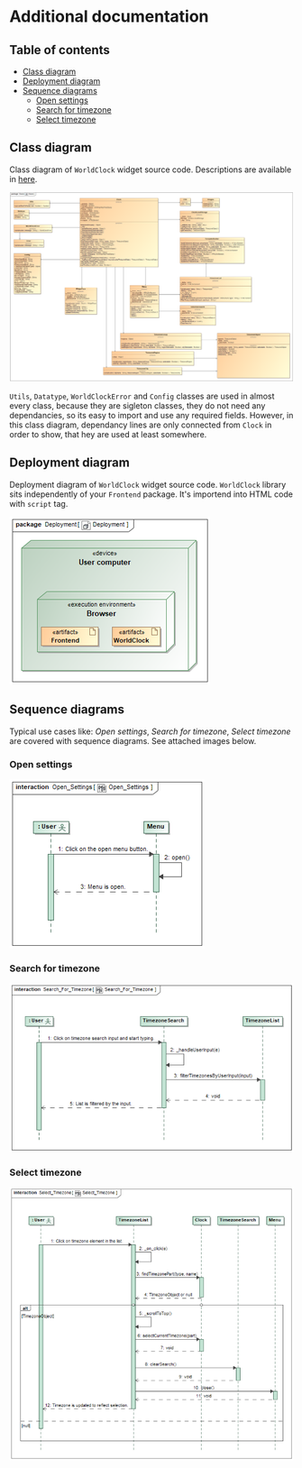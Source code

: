 # Additional documentation

## Table of contents
- [Class diagram](#class-diagram)
- [Deployment diagram](#deployment-diagram)
- [Sequence diagrams](#sequence-diagrams)
    - [Open settings](#open-settings)
    - [Search for timezone](#search-for-timezone)
    - [Select timezone](#select-timezone)

## Class diagram

Class diagram of `WorldClock` widget source code. Descriptions are available in [here](https://omensi.github.io/world-clock/).

![Source code class diagram](../images/detailed_class_diagram.png)

`Utils`, `Datatype`, `WorldClockError` and `Config` classes are used in almost every class, because they are sigleton classes, they do not need any dependancies, so its easy to import and use any required fields. However, in this class diagram, dependancy lines are only connected from `Clock` in order to show, that hey are used at least somewhere.

## Deployment diagram

Deployment diagram of `WorldClock` widget source code. `WorldClock` library sits independently of your `Frontend` package. It's importend into HTML code with `script` tag.

![Source code deployment diagram](../images/deployment_diagram.png)

## Sequence diagrams

Typical use cases like: *Open settings*, *Search for timezone*, *Select timezone* are covered with sequence diagrams. See attached images below.

### Open settings

![Sequence diagram for open settings use case](../images/sequence_open_settings.png)

### Search for timezone

![Sequence diagram for search for timezone use case](../images/sequence_search_for_timezone.png)

### Select timezone

![Sequence diagram for select timezone use case](../images/sequence_select_timezone.png)